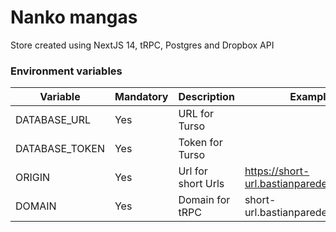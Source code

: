 # Nanko mangas
Store created using NextJS 14, tRPC, Postgres and Dropbox API

### Environment variables
Variable | Mandatory | Description | Example
--- | --- | --- | ---
DATABASE_URL | Yes | URL for Turso
DATABASE_TOKEN | Yes | Token for Turso
ORIGIN | Yes | Url for short Urls | https://short-url.bastianparedes.com/api/
DOMAIN | Yes | Domain for tRPC | short-url.bastianparedes.com
